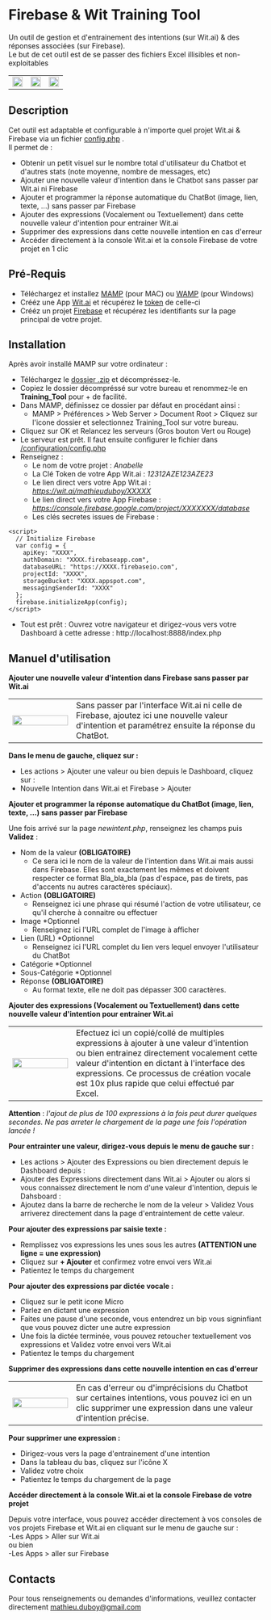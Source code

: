 # Firebase & Wit Training Tool
Un outil de gestion et d'entrainement des intentions (sur Wit.ai) & des réponses associées (sur Firebase).<br />Le but de cet outil est de se passer des fichiers Excel illisibles et non-exploitables
<table style="border:none"><tr><td>
<img src="https://github.com/MathieuDuboy/Wit-and-Firebase-Training-Tool/blob/master/Capture%20d%E2%80%99e%CC%81cran%202018-01-25%20a%CC%80%2009.50.40.png" width="100%"/></td><td> <img src="https://github.com/MathieuDuboy/Wit-and-Firebase-Training-Tool/blob/master/Capture%20d%E2%80%99e%CC%81cran%202018-01-25%20a%CC%80%2009.52.13.png" width="100%"/> </td><td><img src="https://github.com/MathieuDuboy/Wit-and-Firebase-Training-Tool/blob/master/Capture%20d%E2%80%99e%CC%81cran%202018-01-25%20a%CC%80%2009.52.40.png" width="100%"/></td></tr></table>

## Description
Cet outil est adaptable et configurable à n'importe quel projet Wit.ai & Firebase via un fichier [config.php](https://github.com/MathieuDuboy/Wit-and-Firebase-Training-Tool/blob/master/configuration/config.php) . <br />
Il permet de :
- Obtenir un petit visuel sur le nombre total d'utilisateur du Chatbot et d'autres stats (note moyenne, nombre de messages, etc)
- Ajouter une nouvelle valeur d'intention dans le Chatbot sans passer par Wit.ai ni Firebase
- Ajouter et programmer la réponse automatique du ChatBot (image, lien, texte, ...) sans passer par Firebase
- Ajouter des expressions (Vocalement ou Textuellement) dans cette nouvelle valeur d'intention pour entrainer Wit.ai
- Supprimer des expressions dans cette nouvelle intention en cas d'erreur
- Accéder directement à la console Wit.ai et la console Firebase de votre projet en 1 clic

## Pré-Requis
- Téléchargez et installez [MAMP](https://www.mamp.info/en/) (pour MAC) ou [WAMP](http://www.wampserver.com/) (pour Windows)
- Crééz une App [Wit.ai](https://wit.ai/) et récupérez le [token](https://wit.ai/docs/quickstart) de celle-ci
- Crééz un projet [Firebase](https://console.firebase.google.com/) et récupérez les identifiants sur la page principal de votre projet.

## Installation
Après avoir installé MAMP sur votre ordinateur :
- Téléchargez le [dossier .zip](https://github.com/MathieuDuboy/Wit-and-Firebase-Training-Tool/archive/master.zip) et décompréssez-le.
- Copiez le dossier décompréssé sur votre bureau et renommez-le en **Training_Tool** pour + de facilité.
- Dans MAMP, définissez ce dossier par défaut en procédant ainsi :
	- MAMP > Préférences > Web Server > Document Root > Cliquez sur l'icone dossier et selectionnez Training_Tool sur votre bureau.
- Cliquez sur OK et Relancez les serveurs (Gros bouton Vert ou Rouge)
- Le serveur est prêt. Il faut ensuite configurer le fichier dans [/configuration/config.php](https://github.com/MathieuDuboy/Wit-and-Firebase-Training-Tool/blob/master/configuration/config.php)
- Renseignez :
	- Le nom de votre projet : _Anabelle_
	- La Clé Token de votre App Wit.ai : _12312AZE123AZE23_
    - Le lien direct vers votre App Wit.ai : _https://wit.ai/mathieuduboy/XXXXX_
    - Le lien direct vers votre App Firebase : _https://console.firebase.google.com/project/XXXXXXX/database_
    - Les clés secretes issues de Firebase :
```
<script>
  // Initialize Firebase
  var config = {
    apiKey: "XXXX",
    authDomain: "XXXX.firebaseapp.com",
    databaseURL: "https://XXXX.firebaseio.com",
    projectId: "XXXX",
    storageBucket: "XXXX.appspot.com",
    messagingSenderId: "XXXX"
  };
  firebase.initializeApp(config);
</script>
```
- Tout est prêt : Ouvrez votre navigateur et dirigez-vous vers votre Dashboard à cette adresse : http://localhost:8888/index.php

## Manuel d'utilisation
**Ajouter une nouvelle valeur d'intention dans Firebase sans passer par Wit.ai**

<table><tr><td width="25%"><img src="https://github.com/MathieuDuboy/Wit-and-Firebase-Training-Tool/blob/master/Capture%20d%E2%80%99e%CC%81cran%202018-01-25%20a%CC%80%2011.26.06.png" width="100%"/>
</td><td>Sans passer par l'interface Wit.ai ni celle de Firebase, ajoutez ici une nouvelle valeur d'intention et paramétrez ensuite la réponse du ChatBot.</td></tr></table>

**Dans le menu de gauche, cliquez sur :**
- Les actions > Ajouter une valeur
ou bien depuis le Dashboard, cliquez sur :
- Nouvelle Intention dans Wit.ai et Firebase > Ajouter

**Ajouter et programmer la réponse automatique du ChatBot (image, lien, texte, ...) sans passer par Firebase**

Une fois arrivé sur la page _newintent.php_, renseignez les champs puis **Validez** :
- Nom de la valeur **(OBLIGATOIRE)**
	- Ce sera ici le nom de la valeur de l'intention dans Wit.ai mais aussi dans Firebase. Elles sont exactement les mêmes et doivent respecter ce format Bla_bla_bla (pas d'espace, pas de tirets, pas d'accents nu autres caractères spéciaux).
- Action **(OBLIGATOIRE)**
	- Renseignez ici une phrase qui résumé l'action de votre utilisateur, ce qu'il cherche à connaitre ou effectuer
- Image *Optionnel
	- Renseignez ici l'URL complet de l'image à afficher
- Lien (URL) *Optionnel
	- Renseignez ici l'URL complet du lien vers lequel envoyer l'utilisateur du ChatBot
- Catégorie *Optionnel
- Sous-Catégorie *Optionnel
- Réponse **(OBLIGATOIRE)**
	- Au format texte, elle ne doit pas dépasser 300 caractères.

**Ajouter des expressions (Vocalement ou Textuellement) dans cette nouvelle valeur d'intention pour entrainer Wit.ai**

<table><tr><td width="25%"><img src="https://github.com/MathieuDuboy/Wit-and-Firebase-Training-Tool/blob/master/Capture%20d%E2%80%99e%CC%81cran%202018-01-25%20a%CC%80%2009.52.13.png" width="100%"/>
</td><td>Efectuez ici un copié/collé de multiples expressions à ajouter à une valeur d'intention ou bien entrainez directement vocalement cette valeur d'intention en dictant à l'interface des expressions. Ce processus de création vocale est 10x plus rapide que celui effectué par Excel.</td></tr></table>

**Attention** : _l'ajout de plus de 100 expressions à la fois peut durer quelques secondes. Ne pas arreter le chargement de la page une fois l'opération lancée !_

**Pour entrainter une valeur, dirigez-vous depuis le menu de gauche sur :**
- Les actions > Ajouter des Expressions
ou bien directement depuis le Dashboard depuis :
- Ajouter des Expressions directement dans Wit.ai > Ajouter
ou alors si vous connaissez directement le nom d'une valeur d'intention, depuis le Dahsboard :
- Ajoutez dans la barre de recherche le nom de la veleur > Validez
Vous arriverez directement dans la page d'entraintement de cette valeur.

**Pour ajouter des expressions par saisie texte :**
- Remplissez vos expressions les unes sous les autres **(ATTENTION une ligne = une expression)**
- Cliquez sur **+ Ajouter** et confirmez votre envoi vers Wit.ai
- Patientez le temps du chargement

**Pour ajouter des expressions par dictée vocale :**
- Cliquez sur le petit icone Micro
- Parlez en dictant une expression
- Faites une pause d'une seconde, vous entendrez un bip vous signinfiant que vous pouvez dicter une autre expression
- Une fois la dictée terminée, vous pouvez retoucher textuellement vos expressions et Validez votre envoi vers Wit.ai
- Patientez le temps du chargement

**Supprimer des expressions dans cette nouvelle intention en cas d'erreur**

<table><tr><td width="25%"><img src="https://github.com/MathieuDuboy/Wit-and-Firebase-Training-Tool/blob/master/Capture%20d%E2%80%99e%CC%81cran%202018-01-25%20a%CC%80%2011.36.41.png" width="100%"/>
</td><td>En cas d'erreur ou d'imprécisions du Chatbot sur certaines intentions, vous pouvez ici en un clic supprimer une expression dans une valeur d'intention précise.</td></tr></table>

**Pour supprimer une expression :**
- Dirigez-vous vers la page d'entrainement d'une intention
- Dans la tableau du bas, cliquez sur l'icône X
- Validez votre choix
- Patientez le temps du chargement de la page

**Accéder directement à la console Wit.ai et la console Firebase de votre projet**

Depuis votre interface, vous pouvez accéder directement à vos consoles de vos projets Firebase et Wit.ai en cliquant sur le menu de gauche sur : <br />
-Les Apps > Aller sur Wit.ai<br />
ou bien <br />
-Les Apps > aller sur Firebase<br />


## Contacts
Pour tous renseignements ou demandes d'informations, veuillez contacter directement [mathieu.duboy@gmail.com]()
